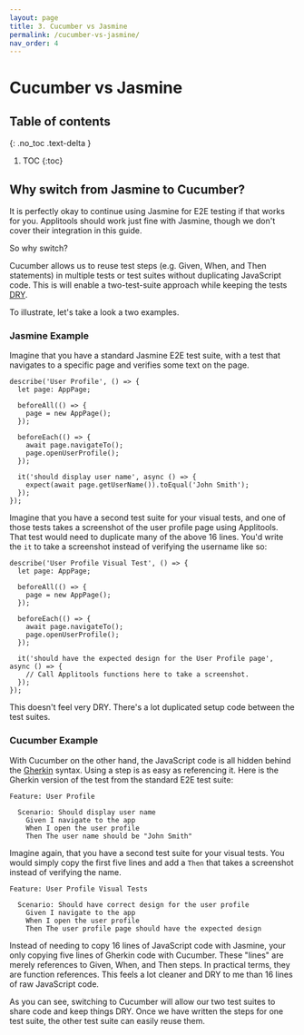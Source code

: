 ```yaml
---
layout: page
title: 3. Cucumber vs Jasmine
permalink: /cucumber-vs-jasmine/
nav_order: 4
---
```


# Cucumber vs Jasmine

## Table of contents
{: .no_toc .text-delta }

1. TOC
{:toc}

## Why switch from Jasmine to Cucumber?

It is perfectly okay to continue using Jasmine for E2E testing if that works for you. Applitools should work just fine with Jasmine, though we don't cover their integration in this guide.

So why switch? 

Cucumber allows us to reuse test steps (e.g. Given, When, and Then statements) in multiple tests or test suites without duplicating JavaScript code. This is will enable a two-test-suite approach while keeping the tests [DRY](https://en.wikipedia.org/wiki/Don%27t_repeat_yourself).

To illustrate, let's take a look a two examples.

### Jasmine Example

Imagine that you have a standard Jasmine E2E test suite, with a test that navigates to a specific page and verifies some text on the page.

```
describe('User Profile', () => {
  let page: AppPage;

  beforeAll(() => {
    page = new AppPage();
  });

  beforeEach(() => {
    await page.navigateTo();
    page.openUserProfile();
  });

  it('should display user name', async () => {
    expect(await page.getUserName()).toEqual('John Smith');
  });
});
```

Imagine that you have a second test suite for your visual tests, and one of those tests takes a screenshot of the user profile page using Applitools. That test would need to duplicate many of the above 16 lines. You'd write the `it` to take a screenshot instead of verifying the username like so:

```
describe('User Profile Visual Test', () => {
  let page: AppPage;

  beforeAll(() => {
    page = new AppPage();
  });

  beforeEach(() => {
    await page.navigateTo();
    page.openUserProfile();
  });

  it('should have the expected design for the User Profile page', async () => {
    // Call Applitools functions here to take a screenshot.
  });
});
```

This doesn't feel very DRY. There's a lot duplicated setup code between the test suites.

### Cucumber Example

With Cucumber on the other hand, the JavaScript code is all hidden behind the [Gherkin](https://cucumber.io/docs/gherkin/reference/) syntax. Using a step is as easy as referencing it. Here is the Gherkin version of the test from the standard E2E test suite:

```
Feature: User Profile

  Scenario: Should display user name
    Given I navigate to the app
    When I open the user profile
    Then The user name should be "John Smith"
```

Imagine again, that you have a second test suite for your visual tests. You would simply copy the first five lines and add a `Then` that takes a screenshot instead of verifying the name. 

```
Feature: User Profile Visual Tests

  Scenario: Should have correct design for the user profile
    Given I navigate to the app
    When I open the user profile
    Then The user profile page should have the expected design
```

Instead of needing to copy 16 lines of JavaScript code with Jasmine, your only copying five lines of Gherkin code with Cucumber. These "lines" are merely references to Given, When, and Then steps. In practical terms, they are function references. This feels a lot cleaner and DRY to me than 16 lines of raw JavaScript code.

As you can see, switching to Cucumber will allow our two test suites to share code and keep things DRY. Once we have written the steps for one test suite, the other test suite can easily reuse them.

